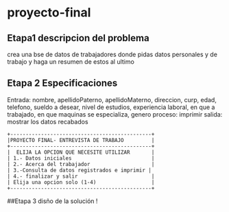 # proyecto-final
## Etapa1 descripcion del problema
crea una bse de datos de trabajadores donde pidas datos personales y de trabajo y haga un resumen de estos al ultimo

## Etapa 2 Especificaciones
Entrada: nombre, apellidoPaterno, apellidoMaterno, direccion, curp, edad, telefono, sueldo a desear, nivel de estudios, experiencia laboral, en que a trabajado, en que maquinas se especializa, genero 
proceso: imprimir 
salida: mostrar los datos recabados
~~~
+----------------------------------------------+
|PROYECTO FINAL- ENTREVISTA DE TRABAJO         |
+----------------------------------------------+
|  ELIJA LA OPCION QUE NECESITE UTILIZAR       |
| 1.- Datos iniciales                          |
| 2.- Acerca del trabajador                    |
| 3.-Consulta de datos registrados e imprimir |
| 4.- finalizar y salir                        |
| Elija una opcion solo (1-4)                  |
+----------------------------------------------+
~~~
##Etapa 3 disño de la solución
! [](https://github.com/MiguelAngelbarrientos/proyecto-final/blob/main/proyecto%20final.png)

